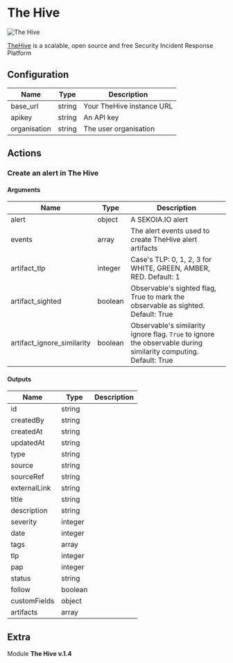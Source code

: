 # The Hive


![The Hive](/assets/playbooks/library/the-hive.png)


[TheHive](https://thehive-project.org/) is a scalable, open source and free Security Incident Response Platform

## Configuration



| Name      |  Type   |  Description  |
| --------- | ------- | --------------------------- |
| base_url | string | Your TheHive instance URL |
| apikey | string | An API key |
| organisation | string | The user organisation |








## Actions

### Create an alert in The Hive





#### Arguments

| Name      |  Type   |  Description  |
| --------- | ------- | --------------------------- |
| alert | object | A SEKOIA.IO alert |
| events | array | The alert events used to create TheHive alert artifacts |
| artifact_tlp | integer | Case's TLP: 0, 1, 2, 3 for WHITE, GREEN, AMBER, RED. Default: 1 |
| artifact_sighted | boolean | Observable's sighted flag, True to mark the observable as sighted. Default: True |
| artifact_ignore_similarity | boolean | Observable's similarity ignore flag. `True` to ignore the observable during similarity computing. Default: True |






#### Outputs
| Name      |  Type   |  Description  |
| --------- | ------- | --------------------------- |
| id | string |  |
| createdBy | string |  |
| createdAt | string |  |
| updatedAt | string |  |
| type | string |  |
| source | string |  |
| sourceRef | string |  |
| externalLink | string |  |
| title | string |  |
| description | string |  |
| severity | integer |  |
| date | integer |  |
| tags | array |  |
| tlp | integer |  |
| pap | integer |  |
| status | string |  |
| follow | boolean |  |
| customFields | object |  |
| artifacts | array |  |












## Extra

Module **The Hive v.1.4**